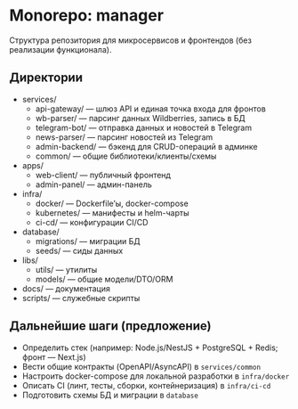 # Monorepo: manager

Структура репозитория для микросервисов и фронтендов (без реализации функционала).

## Директории

- services/
  - api-gateway/ — шлюз API и единая точка входа для фронтов
  - wb-parser/ — парсинг данных Wildberries, запись в БД
  - telegram-bot/ — отправка данных и новостей в Telegram
  - news-parser/ — парсинг новостей из Telegram
  - admin-backend/ — бэкенд для CRUD-операций в админке
  - common/ — общие библиотеки/клиенты/схемы
- apps/
  - web-client/ — публичный фронтенд
  - admin-panel/ — админ-панель
- infra/
  - docker/ — Dockerfile’ы, docker-compose
  - kubernetes/ — манифесты и helm-чарты
  - ci-cd/ — конфигурации CI/CD
- database/
  - migrations/ — миграции БД
  - seeds/ — сиды данных
- libs/
  - utils/ — утилиты
  - models/ — общие модели/DTO/ORM
- docs/ — документация
- scripts/ — служебные скрипты

## Дальнейшие шаги (предложение)

- Определить стек (например: Node.js/NestJS + PostgreSQL + Redis; фронт — Next.js)
- Вести общие контракты (OpenAPI/AsyncAPI) в `services/common`
- Настроить docker-compose для локальной разработки в `infra/docker`
- Описать CI (линт, тесты, сборки, контейнеризация) в `infra/ci-cd`
- Подготовить схемы БД и миграции в `database`

